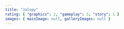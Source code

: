 ```yaml
---
title: "Jalopy"
rating: { "graphics": 2, "gameplay": 3, "story": 1 }
images: { mainImage: null, galleryImages: null }
---
```

